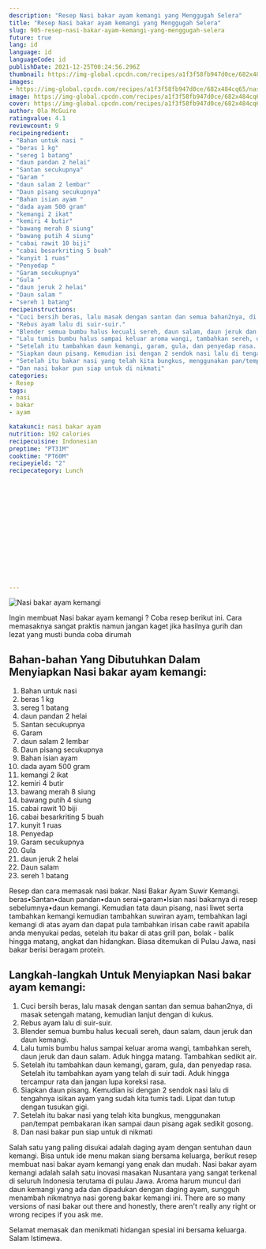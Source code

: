 ```yaml
---
description: "Resep Nasi bakar ayam kemangi yang Menggugah Selera"
title: "Resep Nasi bakar ayam kemangi yang Menggugah Selera"
slug: 905-resep-nasi-bakar-ayam-kemangi-yang-menggugah-selera
future: true
lang: id
language: id
languageCode: id
publishDate: 2021-12-25T00:24:56.296Z 
thumbnail: https://img-global.cpcdn.com/recipes/a1f3f58fb947d0ce/682x484cq65/nasi-bakar-ayam-kemangi-foto-resep-utama.webp
images:
- https://img-global.cpcdn.com/recipes/a1f3f58fb947d0ce/682x484cq65/nasi-bakar-ayam-kemangi-foto-resep-utama.webp
image: https://img-global.cpcdn.com/recipes/a1f3f58fb947d0ce/682x484cq65/nasi-bakar-ayam-kemangi-foto-resep-utama.webp
cover: https://img-global.cpcdn.com/recipes/a1f3f58fb947d0ce/682x484cq65/nasi-bakar-ayam-kemangi-foto-resep-utama.webp
author: Ola McGuire
ratingvalue: 4.1
reviewcount: 9
recipeingredient:
- "Bahan untuk nasi "
- "beras 1 kg"
- "sereg 1 batang"
- "daun pandan 2 helai"
- "Santan secukupnya"
- "Garam "
- "daun salam 2 lembar"
- "Daun pisang secukupnya"
- "Bahan isian ayam "
- "dada ayam 500 gram"
- "kemangi 2 ikat"
- "kemiri 4 butir"
- "bawang merah 8 siung"
- "bawang putih 4 siung"
- "cabai rawit 10 biji"
- "cabai besarkriting 5 buah"
- "kunyit 1 ruas"
- "Penyedap "
- "Garam secukupnya"
- "Gula "
- "daun jeruk 2 helai"
- "Daun salam "
- "sereh 1 batang"
recipeinstructions:
- "Cuci bersih beras, lalu masak dengan santan dan semua bahan2nya, di masak setengah matang, kemudian lanjut dengan di kukus."
- "Rebus ayam lalu di suir-suir."
- "Blender semua bumbu halus kecuali sereh, daun salam, daun jeruk dan daun kemangi."
- "Lalu tumis bumbu halus sampai keluar aroma wangi, tambahkan sereh, daun jeruk dan daun salam. Aduk hingga matang. Tambahkan sedikit air."
- "Setelah itu tambahkan daun kemangi, garam, gula, dan penyedap rasa. Setelah itu tambahkan ayam yang telah di suir tadi. Aduk hingga tercampur rata dan jangan lupa koreksi rasa."
- "Siapkan daun pisang. Kemudian isi dengan 2 sendok nasi lalu di tengahnya isikan ayam yang sudah kita tumis tadi. Lipat dan tutup dengan tusukan gigi."
- "Setelah itu bakar nasi yang telah kita bungkus, menggunakan pan/tempat pembakaran ikan sampai daun pisang agak sedikit gosong."
- "Dan nasi bakar pun siap untuk di nikmati"
categories:
- Resep
tags:
- nasi
- bakar
- ayam

katakunci: nasi bakar ayam 
nutrition: 192 calories
recipecuisine: Indonesian
preptime: "PT31M"
cooktime: "PT60M"
recipeyield: "2"
recipecategory: Lunch


     
    
    
    
    
    
    
    
    
    
    
      
    
---
```



![Nasi bakar ayam kemangi](https://img-global.cpcdn.com/recipes/a1f3f58fb947d0ce/682x484cq65/nasi-bakar-ayam-kemangi-foto-resep-utama.webp)

Ingin membuat Nasi bakar ayam kemangi ? Coba resep berikut ini. Cara memasaknya sangat praktis namun jangan kaget jika hasilnya gurih dan lezat yang musti bunda coba dirumah

<!--inarticleads1-->

## Bahan-bahan Yang Dibutuhkan Dalam Menyiapkan Nasi bakar ayam kemangi:

1. Bahan untuk nasi 
1. beras 1 kg
1. sereg 1 batang
1. daun pandan 2 helai
1. Santan secukupnya
1. Garam 
1. daun salam 2 lembar
1. Daun pisang secukupnya
1. Bahan isian ayam 
1. dada ayam 500 gram
1. kemangi 2 ikat
1. kemiri 4 butir
1. bawang merah 8 siung
1. bawang putih 4 siung
1. cabai rawit 10 biji
1. cabai besarkriting 5 buah
1. kunyit 1 ruas
1. Penyedap 
1. Garam secukupnya
1. Gula 
1. daun jeruk 2 helai
1. Daun salam 
1. sereh 1 batang

Resep dan cara memasak nasi bakar. Nasi Bakar Ayam Suwir Kemangi. beras•Santan•daun pandan•daun serai•garam•Isian nasi bakarnya di resep sebelumnya•daun kemangi. Kemudian tata daun pisang, nasi liwet serta tambahkan kemangi kemudian tambahkan suwiran ayam, tembahkan lagi kemangi di atas ayam dan dapat pula tambahkan irisan cabe rawit apabila anda menyukai pedas, setelah itu bakar di atas grill pan, bolak - balik hingga matang, angkat dan hidangkan. Biasa ditemukan di Pulau Jawa, nasi bakar berisi beragam protein. 

<!--inarticleads2-->

## Langkah-langkah Untuk Menyiapkan Nasi bakar ayam kemangi:

1. Cuci bersih beras, lalu masak dengan santan dan semua bahan2nya, di masak setengah matang, kemudian lanjut dengan di kukus.
1. Rebus ayam lalu di suir-suir.
1. Blender semua bumbu halus kecuali sereh, daun salam, daun jeruk dan daun kemangi.
1. Lalu tumis bumbu halus sampai keluar aroma wangi, tambahkan sereh, daun jeruk dan daun salam. Aduk hingga matang. Tambahkan sedikit air.
1. Setelah itu tambahkan daun kemangi, garam, gula, dan penyedap rasa. Setelah itu tambahkan ayam yang telah di suir tadi. Aduk hingga tercampur rata dan jangan lupa koreksi rasa.
1. Siapkan daun pisang. Kemudian isi dengan 2 sendok nasi lalu di tengahnya isikan ayam yang sudah kita tumis tadi. Lipat dan tutup dengan tusukan gigi.
1. Setelah itu bakar nasi yang telah kita bungkus, menggunakan pan/tempat pembakaran ikan sampai daun pisang agak sedikit gosong.
1. Dan nasi bakar pun siap untuk di nikmati


Salah satu yang paling disukai adalah daging ayam dengan sentuhan daun kemangi. Bisa untuk ide menu makan siang bersama keluarga, berikut resep membuat nasi bakar ayam kemangi yang enak dan mudah. Nasi bakar ayam kemangi adalah salah satu inovasi masakan Nusantara yang sangat terkenal di seluruh Indonesia terutama di pulau Jawa. Aroma harum muncul dari daun kemangi yang ada dan dipadukan dengan daging ayam, sungguh menambah nikmatnya nasi goreng bakar kemangi ini. There are so many versions of nasi bakar out there and honestly, there aren&#39;t really any right or wrong recipes if you ask me. 

Selamat memasak dan menikmati hidangan spesial ini bersama keluarga. Salam Istimewa.
